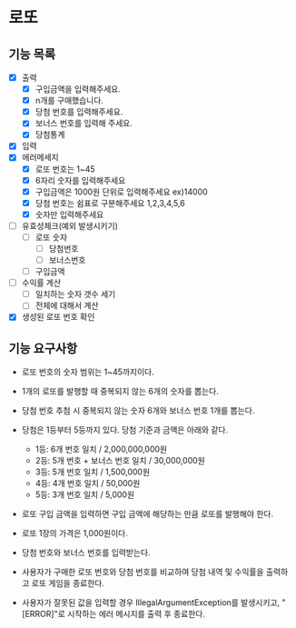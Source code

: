 # 로또

## 기능 목록

- [x] 출력
    - [x] 구입금액을 입력해주세요.
    - [x] n개를 구매했습니다.
    - [x] 당첨 번호를 입력해주세요.
    - [x] 보너스 번호를 입력해 주세요.
    - [x] 당첨통계
- [x] 입력
- [x] 에러메세지
    - [x] 로또 번호는 1~45
    - [x] 6자리 숫자를 입력해주세요
    - [x] 구입금액은 1000원 단위로 입력해주세요 ex)14000
    - [x] 당첨 번호는 쉼표로 구분해주세요 1,2,3,4,5,6
    - [x] 숫자만 입력해주세요
- [ ] 유효성체크(예외 발생시키기)
    - [ ] 로또 숫자
        - [ ] 당첨번호
        - [ ] 보너스번호
    - [ ] 구입금액
- [ ] 수익률 계산
    - [ ] 일치하는 숫자 갯수 세기
    - [ ] 전체에 대해서 계산
- [x] 생성된 로또 번호 확인

## 기능 요구사항

- 로또 번호의 숫자 범위는 1~45까지이다.
- 1개의 로또를 발행할 때 중복되지 않는 6개의 숫자를 뽑는다.
- 당첨 번호 추첨 시 중복되지 않는 숫자 6개와 보너스 번호 1개를 뽑는다.
- 당첨은 1등부터 5등까지 있다. 당첨 기준과 금액은 아래와 같다.
    - 1등: 6개 번호 일치 / 2,000,000,000원
    - 2등: 5개 번호 + 보너스 번호 일치 / 30,000,000원
    - 3등: 5개 번호 일치 / 1,500,000원
    - 4등: 4개 번호 일치 / 50,000원
    - 5등: 3개 번호 일치 / 5,000원

- 로또 구입 금액을 입력하면 구입 금액에 해당하는 만큼 로또를 발행해야 한다.
- 로또 1장의 가격은 1,000원이다.
- 당첨 번호와 보너스 번호를 입력받는다.
- 사용자가 구매한 로또 번호와 당첨 번호를 비교하여 당첨 내역 및 수익률을 출력하고 로또 게임을 종료한다.
- 사용자가 잘못된 값을 입력할 경우 IllegalArgumentException를 발생시키고, "[ERROR]"로 시작하는 에러 메시지를 출력 후 종료한다.